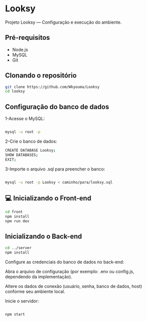 # Looksy

Projeto Looksy — Configuração e execução do ambiente.

## Pré-requisitos

- Node.js
- MySQL
- Git

## Clonando o repositório

```bash
git clone https://github.com/Wkyouma/Looksy
cd looksy
```

## Configuração do banco de dados

1-Acesse o MySQL:
```bash

mysql -u root -p

```

2-Crie o banco de dados:


```bash
CREATE DATABASE Looksy;
SHOW DATABASES;
EXIT;

```

3-Importe o arquivo .sql para preencher o banco:

```bash

mysql -u root -p Looksy < caminho/para/looksy.sql


```

## 💻 Inicializando o Front-end

```bash
cd front
npm install
npm run dev
```

## Inicializando o Back-end

```bash
cd ../server
npm install 
```

Configure as credenciais do banco de dados no back-end:

Abra o arquivo de configuração (por exemplo: .env ou config.js, dependendo da implementação).

Altere os dados de conexão (usuário, senha, banco de dados, host) conforme seu ambiente local.

Inicie o servidor:

```bash

npm start


```
